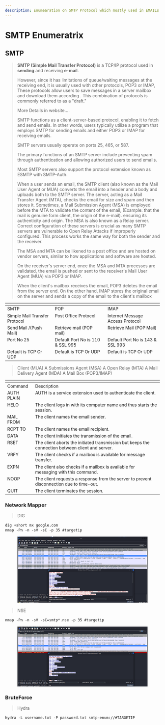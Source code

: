 ```yaml
---
description: Enumearation on SMTP Protocol which mostly used in EMAILs.
---
```


# SMTP Enumeratrix

## SMTP

> **SMTP (Simple Mail Transfer Protocol)** is a TCP/IP protocol used in **sending** and receiving **e-mail**.
>
> However, since it has limitations of queue/waiting  messages at the receiving end, it is usually used with  other protocols, POP3 or IMAP, These protocols allow users to save messages in a server mailbox and download them according . This combination of protocols is commonly referred to as a "draft."
>
> &#x20;
>
> More Details in website….
>
> &#x20;
>
> SMTP functions as a client-server-based protocol, enabling it to fetch and send emails. In other words, users typically utilize a program that employs SMTP for sending emails and either POP3 or IMAP for receiving emails.
>
> SMTP servers usually operate on ports 25, 465, or 587.
>
> The primary functions of an SMTP server include preventing spam through authentication and allowing authorized users to send emails.
>
> Most SMTP servers also support the protocol extension known as ESMTP with SMTP-Auth.
>
> &#x20;
>
> When a user sends an email, the SMTP client (also known as the Mail User Agent or MUA) converts the email into a header and a body and uploads both to the SMTP server. The server, acting as a Mail Transfer Agent (MTA), checks the email for size and spam and then stores it. Sometimes, a Mail Submission Agent (MSA) is employed before the MTA to validate the content of the email, (Example: that the mail is genuine form client, the origin of the e-mail). ensuring its authenticity and origin. The MSA is also known as a Relay server. Correct configuration of these servers is crucial as many SMTP servers are vulnerable to Open Relay Attacks if improperly configured. This process works the same way for both the sender and the receiver.
>
> The MSA and MTA can be likened to a post office and are hosted on vendor servers, similar to how applications and software are hosted.
>
> On the receiver's server end, once the MSA and MTA processes are validated, the email is pushed or sent to the receiver's Mail User Agent (MUA) via POP3 or IMAP.
>
> When the client's mailbox receives the email, POP3 deletes the email from the server end. On the other hand, IMAP stores the original email on the server and sends a copy of the email to the client's mailbox

<table data-header-hidden><thead><tr><th valign="top"></th><th valign="top"></th><th valign="top"></th></tr></thead><tbody><tr><td valign="top">SMTP</td><td valign="top">POP</td><td valign="top">IMAP</td></tr><tr><td valign="top">Simple Mail Transfer Protocol</td><td valign="top">Post Office Protocol</td><td valign="top">Internet Message Access Protocol</td></tr><tr><td valign="top">Send Mail /(Push Mail)</td><td valign="top">Retrieve mail (POP mail)</td><td valign="top">Retrieve Mail (POP Mail)</td></tr><tr><td valign="top">Port No 25</td><td valign="top">Default Port No is 110 &#x26; SSL 995</td><td valign="top">Default Port No is 143 &#x26; SSL 993</td></tr><tr><td valign="top">Default is TCP Or UDP</td><td valign="top">Default is TCP Or UDP</td><td valign="top">Default is TCP Or UDP</td></tr></tbody></table>



> Client (MUA) A Submissions Agent (MSA) A Open Relay (MTA) A Mail Delivery Agent (MDA) A Mail Box (POP3/IMAP)

<table data-header-hidden><thead><tr><th valign="top"></th><th valign="top"></th></tr></thead><tbody><tr><td valign="top">Command</td><td valign="top">Description</td></tr><tr><td valign="top">AUTH PLAIN</td><td valign="top">AUTH is a service extension used to authenticate the client.</td></tr><tr><td valign="top">HELO</td><td valign="top">The client logs in with its computer name and thus starts the session.</td></tr><tr><td valign="top">MAIL FROM</td><td valign="top">The client names the email sender.</td></tr><tr><td valign="top">RCPT TO</td><td valign="top">The client names the email recipient.</td></tr><tr><td valign="top">DATA</td><td valign="top">The client initiates the transmission of the email.</td></tr><tr><td valign="top">RSET</td><td valign="top">The client aborts the initiated transmission but keeps the connection between client and server.</td></tr><tr><td valign="top">VRFY</td><td valign="top">The client checks if a mailbox is available for message transfer.</td></tr><tr><td valign="top">EXPN</td><td valign="top">The client also checks if a mailbox is available for messaging with this command.</td></tr><tr><td valign="top">NOOP</td><td valign="top">The client requests a response from the server to prevent disconnection due to time-out.</td></tr><tr><td valign="top">QUIT</td><td valign="top">The client terminates the session.</td></tr></tbody></table>



### Network Mapper

> DIG

```
dig +short mx google.com
nmap -Pn -n -sV -sC -p 35 #targetip
```

<figure><img src="../../.gitbook/assets/image (20).png" alt=""><figcaption></figcaption></figure>

> NSE

```
nmap -Pn -n -sV -sC=smtp*.nse -p 35 #targetip
```

<figure><img src="../../.gitbook/assets/image (21).png" alt=""><figcaption></figcaption></figure>

### BruteForce

> Hydra

```
hydra -L username.txt -P password.txt smtp-enum://#TARGETIP
```

